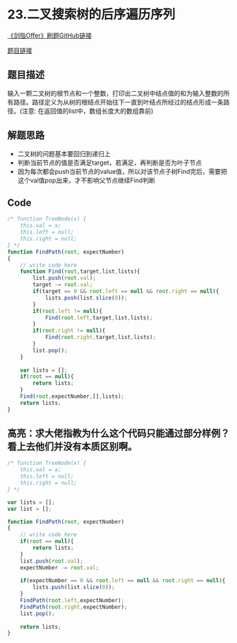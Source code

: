 # 23.二叉搜索树的后序遍历序列
[《剑指Offer》刷题GitHub链接](https://github.com/zhning12/Coding-Interviews)

[题目链接](https://www.nowcoder.com/practice/b736e784e3e34731af99065031301bca?tpId=13&tqId=11177&rp=2&ru=/ta/coding-interviews&qru=/ta/coding-interviews/question-ranking)

## 题目描述
输入一颗二叉树的根节点和一个整数，打印出二叉树中结点值的和为输入整数的所有路径。路径定义为从树的根结点开始往下一直到叶结点所经过的结点形成一条路径。(注意: 在返回值的list中，数组长度大的数组靠前)

## 解题思路

- 二叉树的问题基本要回归到递归上
- 判断当前节点的值是否满足target，若满足，再判断是否为叶子节点
- 因为每次都会push当前节点的value值，所以对该节点子树Find完后，需要把这个val值pop出来，才不影响父节点继续Find判断

## Code
```javascript
/* function TreeNode(x) {
    this.val = x;
    this.left = null;
    this.right = null;
} */
function FindPath(root, expectNumber)
{
    // write code here
    function Find(root,target,list,lists){
        list.push(root.val);
        target -= root.val;
        if(target == 0 && root.left == null && root.right == null){
            lists.push(list.slice(0));
        }
        if(root.left != null){
            Find(root.left,target,list,lists);
        }
        if(root.right != null){
            Find(root.right,target,list,lists);
        }
        list.pop();
    }
    
    var lists = [];
    if(root == null){
        return lists;
    }
    Find(root,expectNumber,[],lists);
    return lists;
}
```

## 高亮：求大佬指教为什么这个代码只能通过部分样例？看上去他们并没有本质区别啊。

```javascript
/* function TreeNode(x) {
    this.val = x;
    this.left = null;
    this.right = null;
} */

var lists = [];
var list = [];

function FindPath(root, expectNumber)
{
    // write code here
    if(root == null){
        return lists;
    }
    list.push(root.val);
    expectNumber -= root.val;
    
    if(expectNumber == 0 && root.left == null && root.right == null){
        lists.push(list.slice(0));
    }
    FindPath(root.left,expectNumber);
    FindPath(root.right,expectNumber);
    list.pop();
    
    return lists;
}
```
